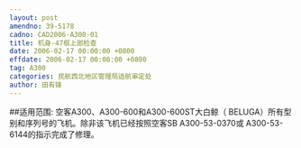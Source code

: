 ```yaml
---
layout: post
amendno: 39-5178
cadno: CAD2006-A300-01
title: 机身-47框上部检查
date: 2006-02-17 00:00:00 +0800
effdate: 2006-02-17 00:00:00 +0800
tag: A300
categories: 民航西北地区管理局适航审定处
author: 田有锋
---
```


##适用范围:
空客A300、A300-600和A300-600ST大白鲸（ BELUGA）所有型别和序列号的飞机。除非该飞机已经按照空客SB A300-53-0370或 A300-53-6144的指示完成了修理。

